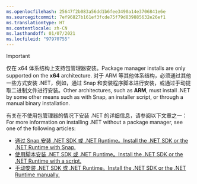 ```yaml
---
ms.openlocfilehash: 25647f2b083a56dd1b6fee3490a14e3706841e6e
ms.sourcegitcommit: 7ef96827b161ef3fcde75f79d839885632e26ef1
ms.translationtype: HT
ms.contentlocale: zh-CN
ms.lasthandoff: 01/07/2021
ms.locfileid: "97970755"
---
```


> [!IMPORTANT]
> <span data-ttu-id="9ec07-101">仅在 x64 体系结构上支持包管理器安装。</span><span class="sxs-lookup"><span data-stu-id="9ec07-101">Package manager installs are only supported on the **x64** architecture.</span></span> <span data-ttu-id="9ec07-102">对于 ARM 等其他体系结构，必须通过其他一些方式安装 .NET，例如，通过 Snap 和安装程序脚本进行安装，或通过手动提取二进制文件进行安装。</span><span class="sxs-lookup"><span data-stu-id="9ec07-102">Other architectures, such as **ARM**, must install .NET by some other means such as with Snap, an installer script, or through a manual binary installation.</span></span>

<span data-ttu-id="9ec07-103">有关在不使用包管理器的情况下安装 .NET 的详细信息，请参阅以下文章之一：</span><span class="sxs-lookup"><span data-stu-id="9ec07-103">For more information on installing .NET without a package manager, see one of the following articles:</span></span>

- [<span data-ttu-id="9ec07-104">通过 Snap 安装 .NET SDK 或 .NET Runtime。</span><span class="sxs-lookup"><span data-stu-id="9ec07-104">Install the .NET SDK or the .NET Runtime with Snap.</span></span>](../linux-snap.md)
- [<span data-ttu-id="9ec07-105">使用脚本安装 .NET SDK 或 .NET Runtime。</span><span class="sxs-lookup"><span data-stu-id="9ec07-105">Install the .NET SDK or the .NET Runtime with a script.</span></span>](../linux-scripted-manual.md#scripted-install)
- [<span data-ttu-id="9ec07-106">手动安装 .NET SDK 或 .NET Runtime。</span><span class="sxs-lookup"><span data-stu-id="9ec07-106">Install the .NET SDK or the .NET Runtime manually.</span></span>](../linux-scripted-manual.md#manual-install)
